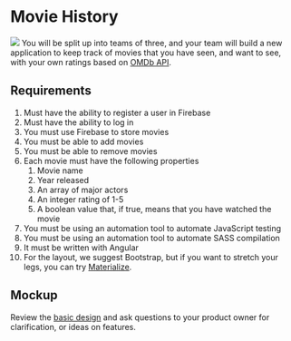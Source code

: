 # Movie History


![](https://media.giphy.com/media/V1nbxs1VibOlW/giphy.gif)
You will be split up into teams of three, and your team will build a new application to keep track of movies that you have seen, and want to see, with your own ratings based on [OMDb API](http://omdbapi.com/).

## Requirements
1. Must have the ability to register a user in Firebase
1. Must have the ability to log in
1. You must use Firebase to store movies
1. You must be able to add movies
1. You must be able to remove movies
1. Each movie must have the following properties
   1. Movie name
   1. Year released
   1. An array of major actors
   1. An integer rating of 1-5
   1. A boolean value that, if true, means that you have watched the movie
1. You must be using an automation tool to automate JavaScript testing
1. You must be using an automation tool to automate SASS compilation
1. It must be written with Angular
1. For the layout, we suggest Bootstrap, but if you want to stretch your legs, you can try [Materialize](http://materializecss.com/).

## Mockup

Review the [basic design](https://app.moqups.com/chortlehoort/uGBbLbK46Y/view/page/a3a0e7bf6) and ask questions to your product owner for clarification, or ideas on features.
